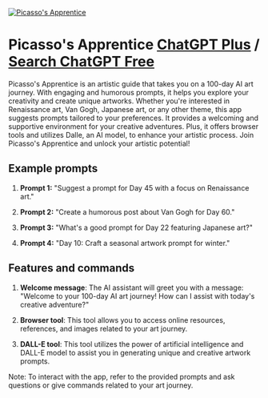 
[![Picasso's Apprentice](https://files.oaiusercontent.com/file-P2s8yFkRG21hAesLQcIppvxM?se=2123-10-17T20%3A53%3A54Z&sp=r&sv=2021-08-06&sr=b&rscc=max-age%3D31536000%2C%20immutable&rscd=attachment%3B%20filename%3D629de12f-c1e8-4177-a240-9dd9cc69f443.png&sig=7ZsR6ohNEsXYLx9fB8XHXR4/aPmqm7Aj/6okyur6MLE%3D)](https://chat.openai.com/g/g-9rrNQxPNN-picasso-s-apprentice)

# Picasso's Apprentice [ChatGPT Plus](https://chat.openai.com/g/g-9rrNQxPNN-picasso-s-apprentice) / [Search ChatGPT Free](https://gptcall.net/index.html#/?search=Picasso's%20Apprentice)

Picasso's Apprentice is an artistic guide that takes you on a 100-day AI art journey. With engaging and humorous prompts, it helps you explore your creativity and create unique artworks. Whether you're interested in Renaissance art, Van Gogh, Japanese art, or any other theme, this app suggests prompts tailored to your preferences. It provides a welcoming and supportive environment for your creative adventures. Plus, it offers browser tools and utilizes Dalle, an AI model, to enhance your artistic process. Join Picasso's Apprentice and unlock your artistic potential!

## Example prompts

1. **Prompt 1:** "Suggest a prompt for Day 45 with a focus on Renaissance art."

2. **Prompt 2:** "Create a humorous post about Van Gogh for Day 60."

3. **Prompt 3:** "What's a good prompt for Day 22 featuring Japanese art?"

4. **Prompt 4:** "Day 10: Craft a seasonal artwork prompt for winter."


## Features and commands

1. **Welcome message**: The AI assistant will greet you with a message: "Welcome to your 100-day AI art journey! How can I assist with today's creative adventure?"

2. **Browser tool**: This tool allows you to access online resources, references, and images related to your art journey. 

3. **DALL-E tool**: This tool utilizes the power of artificial intelligence and DALL-E model to assist you in generating unique and creative artwork prompts.

Note: To interact with the app, refer to the provided prompts and ask questions or give commands related to your art journey.


